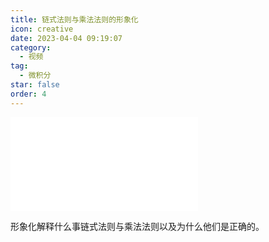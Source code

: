 ```yaml
---
title: 链式法则与乘法法则的形象化
icon: creative
date: 2023-04-04 09:19:07
category:
  - 视频
tag:
  - 微积分
star: false
order: 4
---
```



<div class="video-container">
  <iframe src="//player.bilibili.com/player.html?aid=354504709&bvid=BV1VX4y1k77Z&cid=1082266029&page=1" scrolling="no" border="0" frameborder="no" framespacing="0" allowfullscreen="true"> </iframe>
</div>

形象化解释什么事链式法则与乘法法则以及为什么他们是正确的。
